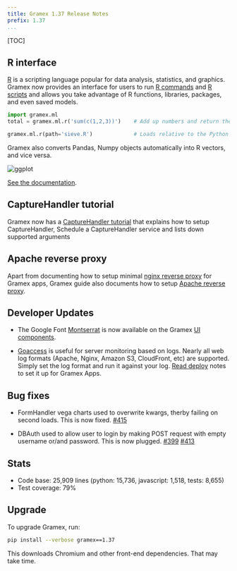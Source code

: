 ```yaml
---
title: Gramex 1.37 Release Notes
prefix: 1.37
...
```


[TOC]

## R interface

[R](http://www.r-project.org/) is a scripting language popular for data analysis, statistics,
and graphics. Gramex now provides an interface for users to run [R commands](../../r/#r-commands)
and [R scripts](../../r/#r-scripts) and allows you take advantage of R functions,
libraries, packages, and even saved models.

```python
import gramex.ml
total = gramex.ml.r('sum(c(1,2,3))')    # Add up numbers and return the result

gramex.ml.r(path='sieve.R')             # Loads relative to the Python file
```

Gramex also converts Pandas, Numpy objects automatically into R vectors, and vice versa.

![ggplot](../../r/plot_async.png)

[See the documentation](../../r/).

## CaptureHandler tutorial

Gramex now has a [CaptureHandler tutorial](../../tutorials/capturehandler.md/) that explains how to
setup CaptureHandler, Schedule a CaptureHandler service and lists down supported arguments

## Apache reverse proxy

Apart from documenting how to setup minimal
[nginx reverse proxy](../../deploy/#nginx-reverse-proxy) for Gramex apps,
Gramex guide also documents how to setup [Apache reverse proxy](../../deploy/#apache-reverse-proxy).

## Developer Updates

- The Google Font [Montserrat](https://fonts.google.com/specimen/Montserrat)
  is now available on the Gramex [UI components](../../uicomponents/).

- [Goaccess](https://goaccess.io/) is useful for server monitoring based on logs.
  Nearly all web log formats (Apache, Nginx, Amazon S3, CloudFront, etc) are supported.
  Simply set the log format and run it against your log.
  [Read deploy](../../deploy/#nginx-log-analyzer) notes to set it up for Gramex Apps.

## Bug fixes

- FormHandler vega charts used to overwrite kwargs, therby failing on second loads.
  This is now fixed.
  [#415](https://code.gramener.com/cto/gramex/issues/415)

- DBAuth used to allow user to login by making POST request with empty username
  or/and password. This is now plugged.
  [#399](https://code.gramener.com/cto/gramex/issues/399)
  [#413](https://code.gramener.com/cto/gramex/issues/413)

## Stats

- Code base: 25,909 lines (python: 15,736, javascript: 1,518, tests: 8,655)
- Test coverage: 79%

## Upgrade

To upgrade Gramex, run:

```bash
pip install --verbose gramex==1.37
```

This downloads Chromium and other front-end dependencies. That may take time.
